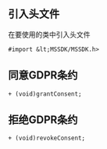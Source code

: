 ## 引入头文件
在要使用的类中引入头文件

```
#import &lt;MSSDK/MSSDK.h>
```

## 同意GDPR条约

```
+ (void)grantConsent;
```

## 拒绝GDPR条约

```
+ (void)revokeConsent;
```
